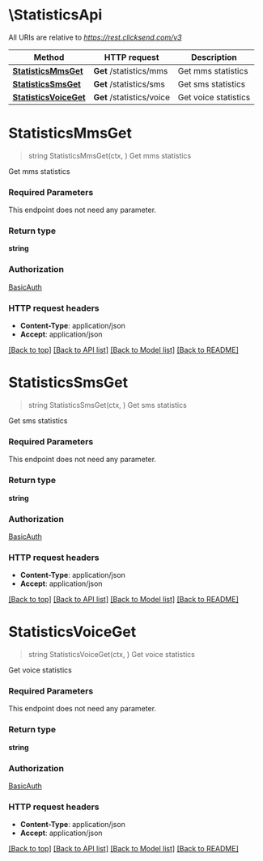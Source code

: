# \StatisticsApi

All URIs are relative to *https://rest.clicksend.com/v3*

Method | HTTP request | Description
------------- | ------------- | -------------
[**StatisticsMmsGet**](StatisticsApi.md#StatisticsMmsGet) | **Get** /statistics/mms | Get mms statistics
[**StatisticsSmsGet**](StatisticsApi.md#StatisticsSmsGet) | **Get** /statistics/sms | Get sms statistics
[**StatisticsVoiceGet**](StatisticsApi.md#StatisticsVoiceGet) | **Get** /statistics/voice | Get voice statistics


# **StatisticsMmsGet**
> string StatisticsMmsGet(ctx, )
Get mms statistics

Get mms statistics

### Required Parameters
This endpoint does not need any parameter.

### Return type

**string**

### Authorization

[BasicAuth](../README.md#BasicAuth)

### HTTP request headers

 - **Content-Type**: application/json
 - **Accept**: application/json

[[Back to top]](#) [[Back to API list]](../README.md#documentation-for-api-endpoints) [[Back to Model list]](../README.md#documentation-for-models) [[Back to README]](../README.md)

# **StatisticsSmsGet**
> string StatisticsSmsGet(ctx, )
Get sms statistics

Get sms statistics

### Required Parameters
This endpoint does not need any parameter.

### Return type

**string**

### Authorization

[BasicAuth](../README.md#BasicAuth)

### HTTP request headers

 - **Content-Type**: application/json
 - **Accept**: application/json

[[Back to top]](#) [[Back to API list]](../README.md#documentation-for-api-endpoints) [[Back to Model list]](../README.md#documentation-for-models) [[Back to README]](../README.md)

# **StatisticsVoiceGet**
> string StatisticsVoiceGet(ctx, )
Get voice statistics

Get voice statistics

### Required Parameters
This endpoint does not need any parameter.

### Return type

**string**

### Authorization

[BasicAuth](../README.md#BasicAuth)

### HTTP request headers

 - **Content-Type**: application/json
 - **Accept**: application/json

[[Back to top]](#) [[Back to API list]](../README.md#documentation-for-api-endpoints) [[Back to Model list]](../README.md#documentation-for-models) [[Back to README]](../README.md)

